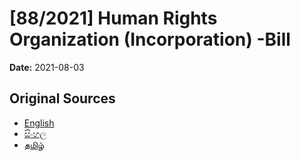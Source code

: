# [88/2021] Human Rights Organization (Incorporation) -Bill

**Date:** 2021-08-03

## Original Sources

- [English](https://documents.gov.lk/view/bills/2021/8/88-2021_E.pdf)
- [සිංහල](https://documents.gov.lk/view/bills/2021/8/88-2021_S.pdf)
- [தமிழ்](https://documents.gov.lk/view/bills/2021/8/88-2021_T.pdf)

